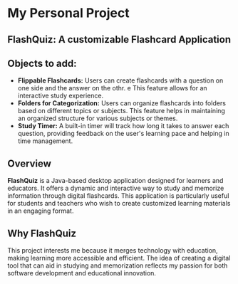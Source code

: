 # My Personal Project

## FlashQuiz: A customizable Flashcard Application


## Objects to add:


- **Flippable Flashcards:** Users can create flashcards with
  a question on one side and the answer on the othr. e
  This feature allows for an interactive study experience.
- **Folders for Categorization:** Users can organize flashcards
  into folders based on different topics or subjects.
  This feature helps in maintaining an organized structure
  for various subjects or themes.
- **Study Timer:** A built-in timer will track how long it
  takes to answer each question, providing feedback on the
  user's learning pace and helping in time management.

## Overview
**FlashQuiz** is a Java-based desktop application designed for
learners and educators. It offers a dynamic and interactive
way to study and memorize information through digital flashcards.
This application is particularly useful for students and teachers
who wish to create customized learning materials in an engaging format.

## Why FlashQuiz
This project interests me because it merges technology with education,
making learning more accessible and efficient. The idea of creating a
digital tool that can aid in studying and memorization reflects my
passion for both software development and educational innovation.

